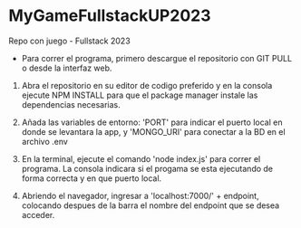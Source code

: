 # MyGameFullstackUP2023
Repo con juego - Fullstack 2023

- Para correr el programa, primero descargue el repositorio con GIT PULL o desde la interfaz web.
  
1. Abra el repositorio en su editor de codigo preferido y en la consola ejecute NPM INSTALL para que el package manager instale las dependencias necesarias.
2. Añada las variables de entorno: 'PORT' para indicar el puerto local en donde se levantara la app, y 'MONGO_URI' para conectar a la BD en el archivo .env
3. En la terminal, ejecute el comando 'node index.js' para correr el programa. La consola indicara si el progama se esta ejecutando de forma correcta y en que puerto local.

4. Abriendo el navegador, ingresar a 'localhost:7000/' + endpoint, colocando despues de la barra el nombre del endpoint que se desea acceder.
